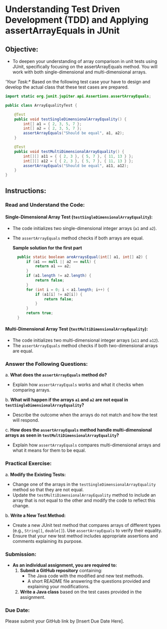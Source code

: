 # Understanding Test Driven Development (TDD) and Applying assertArrayEquals in JUnit

## Objective:
- To deepen your understanding of array comparison in unit tests using JUnit, specifically focusing on the assertArrayEquals method. You will work with both single-dimensional and multi-dimensional arrays.

 *'Your Task:** Based on the following test case your have  to design and develop the actual class that these test cases are prepared.

```java
import static org.junit.jupiter.api.Assertions.assertArrayEquals;

public class ArrayEqualityTest {

    @Test
    public void testSingleDimensionalArrayEquality() {
        int[] a1 = { 2, 3, 5, 7 };
        int[] a2 = { 2, 3, 5, 7 };
        assertArrayEquals("Should be equal", a1, a2);
    }

    @Test
    public void testMultiDimensionalArrayEquality() {
        int[][] a11 = { { 2, 3 }, { 5, 7 }, { 11, 13 } };
        int[][] a12 = { { 2, 3 }, { 5, 7 }, { 11, 13 } };
        assertArrayEquals("Should be equal", a11, a12);
    }
}
```
## Instructions:

### Read and Understand the Code:

#### Single-Dimensional Array Test (`testSingleDimensionalArrayEquality`):
- The code initializes two single-dimensional integer arrays (`a1` and `a2`).
- The `assertArrayEquals` method checks if both arrays are equal.

  **Sample solution for the first part**

  ```java
    public static boolean areArraysEqual(int[] a1, int[] a2) {
        if (a1 == null || a2 == null) {
            return a1 == a2;
        }
        if (a1.length != a2.length) {
            return false;
        }
        for (int i = 0; i < a1.length; i++) {
            if (a1[i] != a2[i]) {
                return false;
            }
        }
        return true;
    }


  ```

  
  

#### Multi-Dimensional Array Test (`testMultiDimensionalArrayEquality`):
- The code initializes two multi-dimensional integer arrays (`a11` and `a12`).
- The `assertArrayEquals` method checks if both two-dimensional arrays are equal.

### Answer the Following Questions:

a. **What does the `assertArrayEquals` method do?**

   - Explain how `assertArrayEquals` works and what it checks when comparing arrays.

b. **What will happen if the arrays `a1` and `a2` are not equal in `testSingleDimensionalArrayEquality`?**

   - Describe the outcome when the arrays do not match and how the test will respond.

c. **How does the `assertArrayEquals` method handle multi-dimensional arrays as seen in `testMultiDimensionalArrayEquality`?**

   - Explain how `assertArrayEquals` compares multi-dimensional arrays and what it means for them to be equal.

### Practical Exercise:

a. **Modify the Existing Tests:**

   - Change one of the arrays in the `testSingleDimensionalArrayEquality` method so that they are not equal.
   - Update the `testMultiDimensionalArrayEquality` method to include an array that is not equal to the other and modify the code to reflect this change.

b. **Write a New Test Method:**

   - Create a new JUnit test method that compares arrays of different types (e.g., `String[]`, `double[]`). Use `assertArrayEquals` to verify their equality.
   - Ensure that your new test method includes appropriate assertions and comments explaining its purpose.

### Submission:

- **As an individual assignment, you are required to:**
  1. **Submit a GitHub repository** containing:
     - The Java code with the modified and new test methods.
     - A short README file answering the questions provided and explaining your modifications.
  2. **Write a Java class** based on the test cases provided in the assignment.



### Due Date:
Please submit your GitHub link by [Insert Due Date Here].

